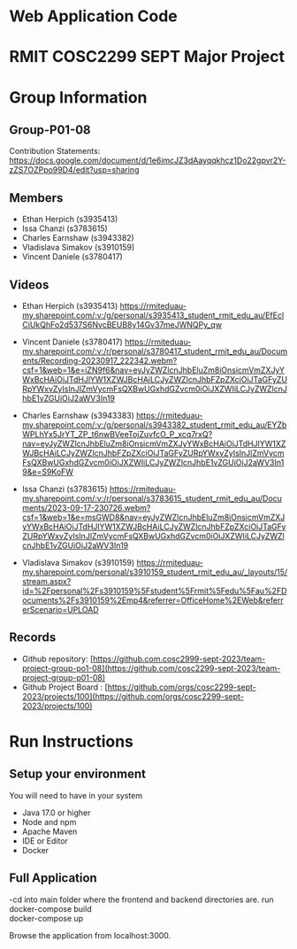 # Web Application Code


# RMIT COSC2299 SEPT Major Project

# Group Information

## Group-P01-08
Contribution Statements: https://docs.google.com/document/d/1e6imcJZ3dAayqqkhcz1Do22gpvr2Y-zZS7OZPpo99D4/edit?usp=sharing

## Members
* Ethan Herpich (s3935413)
* Issa Chanzi (s3783615)
* Charles Earnshaw (s3943382)
* Vladislava Simakov (s3910159)
* Vincent Daniele (s3780417)


## Videos

* Ethan Herpich (s3935413)
https://rmiteduau-my.sharepoint.com/:v:/g/personal/s3935413_student_rmit_edu_au/EfEclCiUkQhFo2d537S6NvcBEUB8y14Gv37meJWNQPy_qw

* Vincent Daniele (s3780417)
https://rmiteduau-my.sharepoint.com/:v:/r/personal/s3780417_student_rmit_edu_au/Documents/Recording-20230917_222342.webm?csf=1&web=1&e=iZN9f6&nav=eyJyZWZlcnJhbEluZm8iOnsicmVmZXJyYWxBcHAiOiJTdHJlYW1XZWJBcHAiLCJyZWZlcnJhbFZpZXciOiJTaGFyZURpYWxvZyIsInJlZmVycmFsQXBwUGxhdGZvcm0iOiJXZWIiLCJyZWZlcnJhbE1vZGUiOiJ2aWV3In19

* Charles Earnshaw (s3943383)
https://rmiteduau-my.sharepoint.com/:v:/g/personal/s3943382_student_rmit_edu_au/EYZbWPLhYx5JrYT_ZP_t6nwBVeeTojZuvfcO_P_xcq7rxQ?nav=eyJyZWZlcnJhbEluZm8iOnsicmVmZXJyYWxBcHAiOiJTdHJlYW1XZWJBcHAiLCJyZWZlcnJhbFZpZXciOiJTaGFyZURpYWxvZyIsInJlZmVycmFsQXBwUGxhdGZvcm0iOiJXZWIiLCJyZWZlcnJhbE1vZGUiOiJ2aWV3In19&e=S9KoFW

* Issa Chanzi (s3783615)
https://rmiteduau-my.sharepoint.com/:v:/r/personal/s3783615_student_rmit_edu_au/Documents/2023-09-17-230726.webm?csf=1&web=1&e=msGWD8&nav=eyJyZWZlcnJhbEluZm8iOnsicmVmZXJyYWxBcHAiOiJTdHJlYW1XZWJBcHAiLCJyZWZlcnJhbFZpZXciOiJTaGFyZURpYWxvZyIsInJlZmVycmFsQXBwUGxhdGZvcm0iOiJXZWIiLCJyZWZlcnJhbE1vZGUiOiJ2aWV3In19

* Vladislava Simakov (s3910159)
https://rmiteduau-my.sharepoint.com/personal/s3910159_student_rmit_edu_au/_layouts/15/stream.aspx?id=%2Fpersonal%2Fs3910159%5Fstudent%5Frmit%5Fedu%5Fau%2FDocuments%2Fs3910159%2Emp4&referrer=OfficeHome%2EWeb&referrerScenario=UPLOAD

## Records

* Github repository: [https://github.com.cosc2999-sept-2023/team-project-group-po1-08](https://github.com/cosc2299-sept-2023/team-project-group-p01-08)
* Github Project Board : [https://github.com/orgs/cosc2299-sept-2023/projects/100](https://github.com/orgs/cosc2299-sept-2023/projects/100)

	
# Run Instructions

## Setup your environment 
You will need to have in your system

- Java 17.0 or higher
- Node and npm
- Apache Maven
- IDE or Editor
- Docker

## Full Application 
-cd into main folder where the frontend and backend directories are. 
run docker-compose build 	
    docker-compose up 

Browse the application from localhost:3000. 
    


